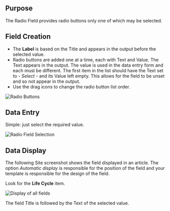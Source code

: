 <!-- Filename: J3.x:Adding_custom_fields/Radio_Field / Display title: Radio Field -->

## Purpose

The Radio Field provides radio buttons only one of which may be selected.

## Field Creation

* The **Label** is based on the Title and appears in the output before the
selected value.
* Radio buttons are added one at a time, each with Text and Value. The Text
appears in the output. The value is used in the data entry form and each must
be different. The first item in the list should have the Text set to
*- Select -* and its Value left empty. This allows for the field to be unset
and so not appear in the output.
* Use the drag icons to change the radio button list order.

![Radio Buttons](../../../en/images/fields/fields-radio.png "Radio Buttons")

## Data Entry

Simple: just select the required value.

![Radio Field Selection](../../../en/images/fields/fields-radio-entry.png "Radio Field Selection")

## Data Display

The following Site screenshot shows the field displayed in an article. The
option *Automatic display* is responsible for the position of the field and
your template is responsible for the design of the field.

Look for the **Life Cycle** item.

![Display of all fields](../../../en/images/fields/fields-display.png "Fields display")

The field Title is followed by the Text of the selected value.
